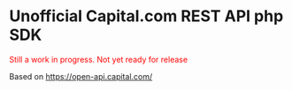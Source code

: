 # Unofficial Capital.com REST API php SDK

<span style="color:red">Still a work in progress. Not yet ready for release</span>

Based on https://open-api.capital.com/